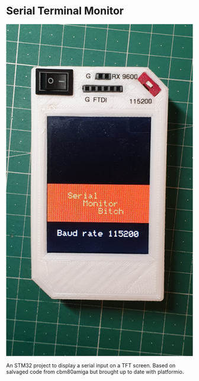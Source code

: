 # Serial Terminal Monitor

![photo](/_posterity/photo.jpg)

An STM32 project to display a serial input on a TFT screen. Based on salvaged code from cbm80amiga but brought up to date with platformio.
